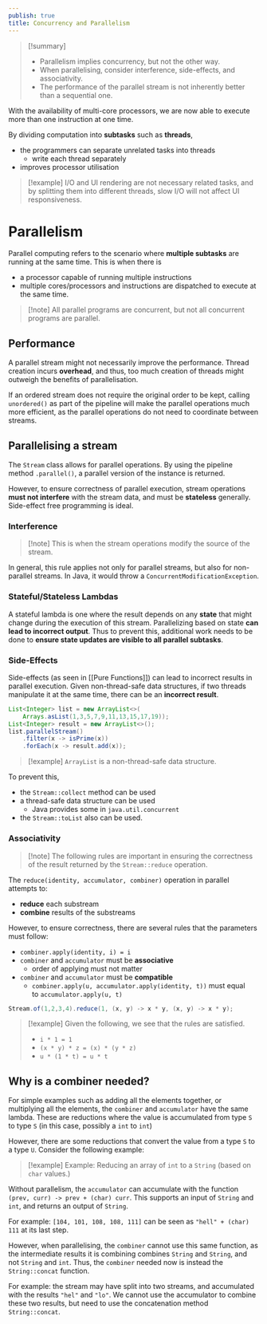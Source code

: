 ```yaml
---
publish: true
title: Concurrency and Parallelism
---
```

> [!summary] 
> 
> - Parallelism implies concurrency, but not the other way.
> - When parallelising, consider interference, side-effects, and associativity.
> - The performance of the parallel stream is not inherently better than a sequential one.

With the availability of multi-core processors, we are now able to execute more than one instruction at one time. 

By dividing computation into **subtasks** such as **threads**,
- the programmers can separate unrelated tasks into threads
	- write each thread separately
- improves processor utilisation

> [!example] I/O and UI rendering are not necessary related tasks, and by splitting them into different threads, slow I/O will not affect UI responsiveness.

# Parallelism

Parallel computing refers to the scenario where **multiple subtasks** are running at the same time. This is when there is
- a processor capable of running multiple instructions
- multiple cores/processors and instructions are dispatched to execute at the same time.

> [!note] All parallel programs are concurrent, but not all concurrent programs are parallel.

## Performance

A parallel stream might not necessarily improve the performance. Thread creation incurs **overhead**, and thus, too much creation of threads might outweigh the benefits of parallelisation.

If an ordered stream does not require the original order to be kept, calling `unordered()` as part of the pipeline will make the parallel operations much more efficient, as the parallel operations do not need to coordinate between streams.

## Parallelising a stream

The `Stream` class allows for parallel operations. By using the pipeline method `.parallel()`, a parallel version of the instance is returned.

However, to ensure correctness of parallel execution, stream operations **must not interfere** with the stream data, and must be **stateless** generally. Side-effect free programming is ideal.

### Interference

> [!note] This is when the stream operations modify the source of the stream.

In general, this rule applies not only for parallel streams, but also for non-parallel streams. In Java, it would throw a `ConcurrentModificationException`.

### Stateful/Stateless Lambdas

A stateful lambda is one where the result depends on any **state** that might change during the execution of this stream. Parallelizing based on state **can lead to incorrect output**. Thus to prevent this, additional work needs to be done to **ensure state updates are visible to all parallel subtasks**.

### Side-Effects

Side-effects (as seen in [[Pure Functions]]) can lead to incorrect results in parallel execution. Given non-thread-safe data structures, if two threads manipulate it at the same time, there can be an **incorrect result**.

```Java
List<Integer> list = new ArrayList<>(
    Arrays.asList(1,3,5,7,9,11,13,15,17,19));
List<Integer> result = new ArrayList<>();
list.parallelStream()
    .filter(x -> isPrime(x))
    .forEach(x -> result.add(x));
```
> [!example]
> `ArrayList` is a non-thread-safe data structure.

To prevent this,
- the `Stream::collect` method can be used
- a thread-safe data structure can be used
	- Java provides some in `java.util.concurrent`
- the `Stream::toList` also can be used.

### Associativity

> [!note] The following rules are important in ensuring the correctness of the result returned by the `Stream::reduce` operation.

The `reduce(identity, accumulator, combiner)` operation in parallel attempts to:
- **reduce** each substream
- **combine** results of the substreams

However, to ensure correctness, there are several rules that the parameters must follow:
- `combiner.apply(identity, i) = i`
- `combiner` and `accumulator` must be **associative** 
	- order of applying must not matter
- `combiner` and `accumulator` must be **compatible**
	- `combiner.apply(u, accumulator.apply(identity, t))` must equal to `accumulator.apply(u, t)`

```Java
Stream.of(1,2,3,4).reduce(1, (x, y) -> x * y, (x, y) -> x * y);
```
> [!example] 
> Given the following, we see that the rules are satisfied.
> 
> - `i * 1 = 1`
> - `(x * y) * z = (x) * (y * z)`
> - `u * (1 * t) = u * t`

## Why is a combiner needed?

For simple examples such as adding all the elements together, or multiplying all the elements, the `combiner` and `accumulator` have the same lambda. These are reductions where the value is accumulated from type `S` to type `S` (in this case, possibly a `int` to `int`)

However, there are some reductions that convert the value from a type `S` to a type `U`. Consider the following example:

> [!example] Example:
> Reducing an array of `int` to a `String` (based on `char` values.)

Without parallelism, the `accumulator` can accumulate with the function `(prev, curr) -> prev + (char) curr`. This supports an input of `String` and `int`, and returns an output of `String`.

For example: `[104, 101, 108, 108, 111]` can be seen as `"hell" + (char) 111` at its last step.

However, when parallelising, the `combiner` cannot use this same function, as the intermediate results it is combining combines `String` and `String`, and not `String` and `int`. Thus, the `combiner` needed now is instead the `String::concat` function.

For example: the stream may have split into two streams, and accumulated with the results `"hel"` and `"lo"`. We cannot use the accumulator to combine these two results, but need to use the concatenation method `String::concat`. 